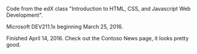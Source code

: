 Code from the edX class "Introduction to HTML, CSS, and Javascript Web Development".

Microsoft DEV211.1x beginning March 25, 2016.

Finished April 14, 2016. Check out the Contoso News page, it looks pretty good. 
